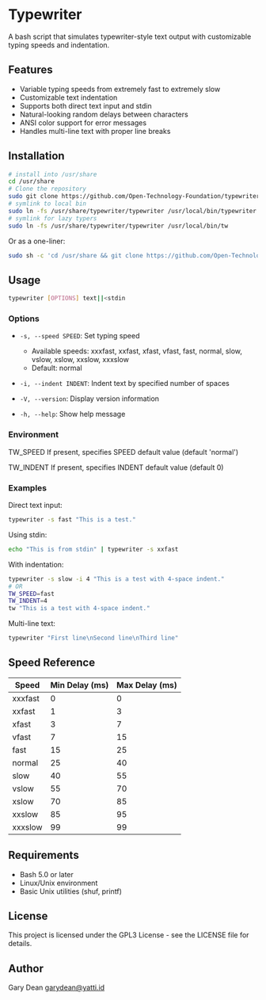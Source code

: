 # Typewriter

A bash script that simulates typewriter-style text output with customizable typing speeds and indentation.

## Features

- Variable typing speeds from extremely fast to extremely slow
- Customizable text indentation
- Supports both direct text input and stdin
- Natural-looking random delays between characters
- ANSI color support for error messages
- Handles multi-line text with proper line breaks

## Installation

```bash
# install into /usr/share
cd /usr/share
# Clone the repository
sudo git clone https://github.com/Open-Technology-Foundation/typewriter
# symlink to local bin
sudo ln -fs /usr/share/typewriter/typewriter /usr/local/bin/typewriter
# symlink for lazy typers
sudo ln -fs /usr/share/typewriter/typewriter /usr/local/bin/tw
```

Or as a one-liner:

```bash
sudo sh -c 'cd /usr/share && git clone https://github.com/Open-Technology-Foundation/typewriter && ln -fs /usr/share/typewriter/typewriter /usr/local/bin/typewriter && ln -fs /usr/share/typewriter/typewriter /usr/local/bin/tw'
```

## Usage

```bash
typewriter [OPTIONS] text||<stdin
```

### Options

- `-s, --speed SPEED`: Set typing speed
  - Available speeds: xxxfast, xxfast, xfast, vfast, fast, normal, slow, vslow, xslow, xxslow, xxxslow
  - Default: normal

- `-i, --indent INDENT`: Indent text by specified number of spaces

- `-V, --version`: Display version information

- `-h, --help`: Show help message

### Environment

  TW_SPEED    If present, specifies SPEED default value (default 'normal')

  TW_INDENT   If present, specifies INDENT default value (default 0)

### Examples

Direct text input:
```bash
typewriter -s fast "This is a test."
```

Using stdin:
```bash
echo "This is from stdin" | typewriter -s xxfast
```

With indentation:
```bash
typewriter -s slow -i 4 "This is a test with 4-space indent."
# OR
TW_SPEED=fast
TW_INDENT=4
tw "This is a test with 4-space indent."
```

Multi-line text:
```bash
typewriter "First line\nSecond line\nThird line"
```

## Speed Reference

| Speed    | Min Delay (ms) | Max Delay (ms) |
|----------|----------------|----------------|
| xxxfast  | 0              | 0              |
| xxfast   | 1              | 3              |
| xfast    | 3              | 7              |
| vfast    | 7              | 15             |
| fast     | 15             | 25             |
| normal   | 25             | 40             |
| slow     | 40             | 55             |
| vslow    | 55             | 70             |
| xslow    | 70             | 85             |
| xxslow   | 85             | 95             |
| xxxslow  | 99             | 99             |

## Requirements

- Bash 5.0 or later
- Linux/Unix environment
- Basic Unix utilities (shuf, printf)

## License

This project is licensed under the GPL3 License - see the LICENSE file for details.

## Author

Gary Dean garydean@yatti.id

